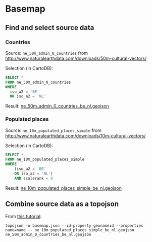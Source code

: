 # Basemap

## Find and select source data

### Countries

Source: `ne_50m_admin_0_countries` from http://www.naturalearthdata.com/downloads/50m-cultural-vectors/

Selection (in CartoDB):

```SQL
SELECT * 
FROM ne_50m_admin_0_countries
WHERE
  iso_a2 = 'BE'
  OR iso_a2 = 'NL'
```

Result: [ne_50m_admin_0_countries_be_nl.geojson](ne_50m_admin_0_countries_be_nl.geojson)

### Populated places

Source: `ne_10m_populated_places_simple` from http://www.naturalearthdata.com/downloads/10m-cultural-vectors/

Selection (in CartoDB):

```SQL
SELECT * 
FROM ne_10m_populated_places_simple
WHERE
	(iso_a2 = 'BE'
	OR iso_a2 = 'NL')
	AND scalerank < 8
```

Result: [ne_10m_populated_places_simple_be_nl.geojson](ne_10m_populated_places_simple_be_nl.geojson)

## Combine source data as a topojson

From [this tutorial](http://bost.ocks.org/mike/map/#converting-data):

```
topojson -o basemap.json --id-property geonameid --properties name=name -- ne_10m_populated_places_simple_be_nl.geojson ne_50m_admin_0_countries_be_nl.geojson
```
